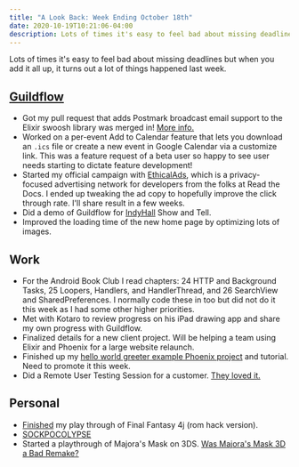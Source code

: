 ```yaml
---
title: "A Look Back: Week Ending October 18th"
date: 2020-10-19T10:21:06-04:00
description: Lots of times it's easy to feel bad about missing deadlines but when you add it all up, it turns out a lot of things happened last week.
---
```


Lots of times it's easy to feel bad about missing deadlines but when you add it all up, it turns out a lot of things happened last week. 

## [Guildflow](https://guildflow.com/) 

* Got my pull request that adds Postmark broadcast email support to the Elixir swoosh library was merged in! [More info.](http://mikezornek.com/posts/2020/10/postmark-broadcast-via-elixir-swoosh/) 
* Worked on a per-event Add to Calendar feature that lets you download an `.ics` file or create a new event in Google Calendar via a customize link. This was a feature request of a beta user so happy to see user needs starting to dictate feature development!
* Started my official campaign with [EthicalAds](https://www.ethicalads.io/), which is a privacy-focused advertising network for developers from the folks at Read the Docs. I ended up tweaking the ad copy to hopefully improve the click through rate. I'll share result in a few weeks.
* Did a demo of Guildflow for [IndyHall](https://www.indyhall.org) Show and Tell. 
* Improved the loading time of the new home page by optimizing lots of images.

## Work

* For the Android Book Club I read chapters: 24 HTTP and Background Tasks, 25 Loopers, Handlers, and HandlerThread, and 26 SearchView and SharedPreferences. I normally code these in too but did not do it this week as I had some other higher priorities.
* Met with Kotaro to review progress on his iPad drawing app and share my own progress with Guildflow.
* Finalized details for a new client project. Will be helping a team using Elixir and Phoenix for a large website relaunch.
* Finished up my [hello world greeter example Phoenix project](https://github.com/phoenix-by-example/greeter) and tutorial. Need to promote it this week. 
* Did a Remote User Testing Session for a customer. [They loved it.](https://twitter.com/zorn/status/1315734094505013250)

## Personal

* [Finished](https://twitter.com/zorn/status/1317838447151882246) my play through of Final Fantasy 4j (rom hack version). 
* [SOCKPOCOLYPSE](https://twitter.com/zorn/status/1317522535383183361)
* Started a playthrough of Majora's Mask on 3DS. [Was Majora's Mask 3D a Bad Remake?](https://www.youtube.com/watch?v=653wuaP0wzs)
